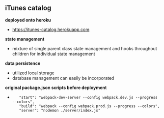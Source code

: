 ## iTunes catalog

  **deployed onto heroku** 
   * https://itunes-catalog.herokuapp.com
    
  **state management**
   * mixture of single parent class state management  and hooks throughout children for individual state management
  
  **data persistence**
   * utilized local storage
   * database management can easily be incorporated
  
  **original package.json scripts before deployment**
*        "start": "webpack-dev-server --config webpack.dev.js --progress --colors",
         "build": "webpack --config webpack.prod.js --progress --colors",
         "server": "nodemon ./server/index.js"

 


